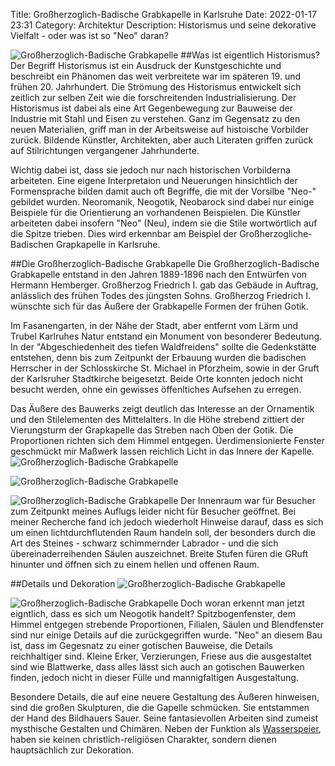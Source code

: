 Title: Großherzoglich-Badische Grabkapelle in Karlsruhe
Date: 2022-01-17 23:31
Category: Architektur
Description: Historismus und seine dekorative Vielfalt - oder was ist so "Neo" daran?

![Großherzoglich-Badische Grabkapelle]({static}/images/2022-03-31_Grabkapelle/IMG_4686Karlsruhe.JPG)
##Was ist eigentlich Historismus?
Der Begriff Historismus ist ein Ausdruck der Kunstgeschichte und beschreibt ein Phänomen das weit verbreitete war im späteren 19. und frühen 20. Jahrhundert. Die Strömung des Historismus entwickelt sich zeitlich zur selben Zeit wie die forschreitenden Industrialisierung. Der Historismus ist dabei als eine Art Gegenbewegung zur Bauweise der Industrie mit Stahl und Eisen zu verstehen. Ganz im Gegensatz zu den neuen Materialien, griff man in der Arbeitsweise auf histoische Vorbilder zurück. Bildende Künstler, Architekten, aber auch Literaten griffen zurück auf Stilrichtungen vergangener Jahrhunderte. 

Wichtig dabei ist, dass sie jedoch nur nach historischen Vorbilderna arbeiteten. Eine eigene Interpretaion und Neuerungen hinsichtlich der Formensprache bilden damit auch oft Begriffe, die mit der Vorsilbe "Neo-" gebildet wurden. Neoromanik, Neogotik, Neobarock sind dabei nur einige Beispiele für die Orientierung an vorhandenen Beispielen. Die Künstler arbeiteten dabei insofern "Neo" (Neu), indem sie die Stile wortwörtlich auf die Spitze trieben. Dies wird erkennbar am Beispiel der Großherzogliche-Badischen Grapkapelle in Karlsruhe. 


##Die Großherzoglich-Badische Grabkapelle
Die Großherzoglich-Badische Grabkapelle entstand in den Jahren 1889-1896 nach den Entwürfen von Hermann Hemberger. Großherzog Friedrich I. gab das Gebäude in Auftrag, anlässlich des frühen Todes des jüngsten Sohns. Großherzog Friedrich I. wünschte sich für das Äußere der Grabkapelle Formen der frühen Gotik.

Im Fasanengarten, in der Nähe der Stadt, aber entfernt vom Lärm und Trubel Karlruhes Natur entstand ein Monument von besonderer Bedeutung. In der "Abgeschiedenheit des tiefen Waldfreidens" sollte die Gedenkstätte entstehen, denn bis zum Zeitpunkt der Erbauung wurden die badischen Herrscher in der Schlosskirche St. Michael in Pforzheim, sowie in der Gruft der Karlsruher Stadtkirche beigesetzt. Beide Orte konnten jedoch nicht besucht werden, ohne ein gewisses öffenltiches Aufsehen zu erregen. 

Das Äußere des Bauwerks zeigt deutlich das Interesse an der Ornamentik und den Stilelementen des Mittelalters. In die Höhe strebend zittiert der Vierungsturm der Grapkapelle das Streben nach Oben der Gotik. Die Proportionen richten sich dem Himmel entgegen. Üerdimensionierte Fenster geschmückt mir Maßwerk lassen reichlich Licht in das Innere der Kapelle. 
![Großherzoglich-Badische Grabkapelle]({static}/images/2022-03-31_Grabkapelle/IMG_4670Karlsruhe.JPG)

![Großherzoglich-Badische Grabkapelle]({static}/images/2022-03-31_Grabkapelle/IMG_4693Karlsruhe.JPG)

![Großherzoglich-Badische Grabkapelle]({static}/images/2022-03-31_Grabkapelle/IMG_4680Karlsruhe.JPG)
Der Innenraum war für Besucher zum Zeitpunkt meines Auflugs leider nicht für Besucher geöffnet. Bei meiner Recherche fand ich jedoch wiederholt Hinweise darauf, dass es sich um einen lichtdurchflutenden Raum handeln soll, der besonders durch die Art des Steines - schwarz schimmernder Labrador - und die sich übereinaderreihenden Säulen auszeichnet. Breite Stufen füren die GRuft hinunter und öffnen sich zu einem hellen und offenen Raum. 

##Details und Dekoration
![Großherzoglich-Badische Grabkapelle]({static}/images/2022-03-31_Wasserspeier/IMG_4690Karlsruhe.JPG)

![Großherzoglich-Badische Grabkapelle]({static}/images/2022-03-31_Grabkapelle/IMG_4694Karlsruhe.JPG)
Doch woran erkennt man jetzt eigntlich, dass es sich um Neogotik handelt? 
Spitzbogenfenster, dem Himmel entgegen strebende Proportionen, Filialen, Säulen und Blendfenster sind nur einige Details auf die zurückgegriffen wurde. "Neo" an diesem Bau ist, dass im Gegesnatz zu einer gotischen Bauweise, die Details reichhaltiger sind. Kleine Erker, Verzierungen, Friese aus die ausgestaltet sind wie Blattwerke, dass alles lässt sich auch an gotischen Bauwerken finden, jedoch nicht in dieser Fülle und mannigfaltigen Ausgestaltung. 

Besondere Details, die auf eine neuere Gestaltung des Äußeren hinweisen, sind die großen Skulpturen, die die Gapelle schmücken. Sie entstammen der Hand des Bildhauers Sauer. Seine fantasievollen Arbeiten sind zumeist mysthische Gestalten und Chimären. Neben der Funktion als [Wasserspeier]({filename}/2022-03-31_Wasserspeier.md), haben sie keinen christlich-religiösen Charakter, sondern dienen hauptsächlich zur Dekoration. 
